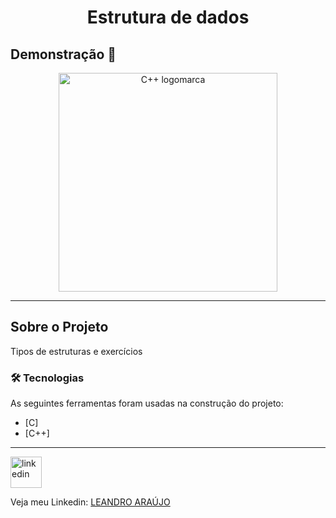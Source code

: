 <h1 style="text-align: center; font-weight: bold;">Estrutura de dados</h1>

## Demonstração 📸

<div align="center" >
  <img src="https://p4.wallpaperbetter.com/wallpaper/935/690/342/c-plus-plus-c-code-wallpaper-preview.jpg" alt="C++ logomarca" height="350">
</div>

---

## Sobre o Projeto

Tipos de estruturas e exercícios

### 🛠 Tecnologias

As seguintes ferramentas foram usadas na construção do projeto:

- [C]
- [C++]

---

<img src="https://github.com/leandro-araujo-silva/Proffy-FullStack/raw/master/github/linkedin.png" alt="linkedin" height="50">
<br/>

Veja meu Linkedin: [LEANDRO ARAÚJO](http://www.linkedin.com/in/leandro-ara%C3%BAjo-da-silva-1660631b9)

